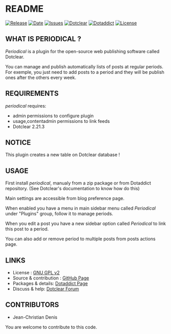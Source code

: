 # README

[![Release](https://img.shields.io/github/v/release/JcDenis/periodical)](https://github.com/JcDenis/periodical/releases)
[![Date](https://img.shields.io/github/release-date/JcDenis/periodical)](https://github.com/JcDenis/periodical/releases)
[![Issues](https://img.shields.io/github/issues/JcDenis/periodical)](https://github.com/JcDenis/periodical/issues)
[![Dotclear](https://img.shields.io/badge/dotclear-v2.20-blue.svg)](https://fr.dotclear.org/download)
[![Dotaddict](https://img.shields.io/badge/dotaddict-official-green.svg)](https://plugins.dotaddict.org/dc2/details/periodical)
[![License](https://img.shields.io/github/license/JcDenis/periodical)](https://github.com/JcDenis/periodical/blob/master/LICENSE)

## WHAT IS PERIODICAL ?

_Periodical_ is a plugin for the open-source 
web publishing software called Dotclear.

You can manage and publish automatically lists of posts 
at regular periods. For exemple, you just need to add posts to a period 
and they will be publish ones after the others every week.

## REQUIREMENTS

 _periodical_ requires: 

  * admin permissions to configure plugin
  * usage,contentadmin permissions to link feeds
  * Dotclear 2.21.3

## NOTICE

This plugin creates a new table on Dotclear database !

## USAGE

First install _periodical_, manualy from a zip package or from 
Dotaddict repository. (See Dotclear's documentation to know how do this)

Main settings are accessible from blog preference page.

When enabled you have a menu in main sidebar menu called _Periodical_ 
under "Plugins" group, follow it to manage periods.

When you edit a post you have a new sidebar option called _Periodical_
to link this post to a period.

You can also add or remove period to multiple posts from posts actions page.

## LINKS

 * License : [GNU GPL v2](https://www.gnu.org/licenses/old-licenses/lgpl-2.0.html)
 * Source & contribution : [GitHub Page](https://github.com/JcDenis/periodical)
 * Packages & details:  [Dotaddict Page](https://plugins.dotaddict.org/dc2/details/periodical)
 * Discuss & help: [Dotclear Forum](https://forum.dotclear.org/viewtopic.php?id=42289)

## CONTRIBUTORS

 * Jean-Christian Denis

 You are welcome to contribute to this code.